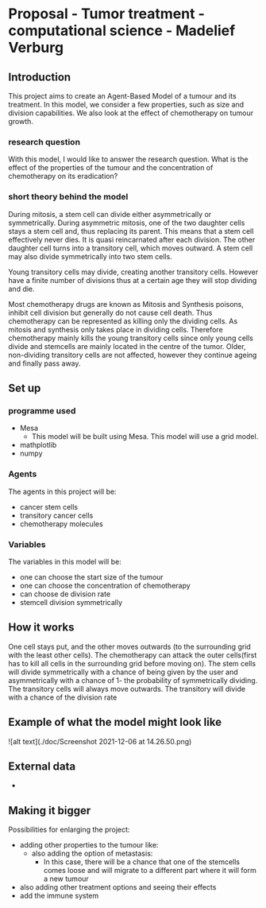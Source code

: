 # Proposal - Tumor treatment - computational science - Madelief Verburg
## Introduction
This project aims to create an Agent-Based Model of a tumour and its treatment. In this model, we consider a few properties, such as size and division capabilities. We also look at the effect of chemotherapy on tumour growth.

### research question
With this model, I would like to answer the research question. What is the effect of the properties of the tumour and the concentration of chemotherapy on its eradication?

### short theory behind the model
During mitosis, a stem cell can divide either asymmetrically or symmetrically. During asymmetric mitosis, one of the two daughter cells stays a stem cell and, thus replacing its parent. This means that a stem cell effectively never dies. It is quasi reincarnated after each division. The other daughter cell turns into a transitory cell, which moves outward. A stem cell may also divide symmetrically into two stem cells. 

Young transitory cells may divide, creating another transitory cells. However have a finite number of divisions thus at a certain age they will stop dividing and die. 

Most chemotherapy drugs are known as Mitosis and Synthesis poisons, inhibit cell division but generally do not cause cell death. Thus chemotherapy can be represented as killing only the dividing cells. As mitosis and synthesis only takes place in dividing cells. Therefore chemotherapy mainly kills the young transitory cells since only young cells divide and stemcells are mainly located in the centre of the tumor. Older, non-dividing transitory cells are not affected, however they continue ageing and finally pass away.

## Set up
### programme used
- Mesa 
    - This model will be built using Mesa. This model will use a grid model. 
- mathplotlib
- numpy

### Agents
The agents in this project will be:
- cancer stem cells
- transitory cancer cells
- chemotherapy molecules

### Variables 
The variables in this model will be:
- one can choose the start size of the tumour
- one can choose the concentration of chemotherapy
- can choose de division rate
- stemcell division symmetrically

## How it works
One cell stays put, and the other moves outwards (to the surrounding grid with the least other cells). The chemotherapy can attack the outer cells(first has to kill all cells in the surrounding grid before moving on). The stem cells will divide symmetrically with a chance of being given by the user and asymmetrically with a chance of 1- the probability of symmetrically dividing. The transitory cells will always move outwards. The transitory will divide with a chance of the division rate

## Example of what the model might look like
![alt text](./doc/Screenshot 2021-12-06 at 14.26.50.png)

## External data
- 

## Making it bigger 
Possibilities for enlarging the project:
- adding other properties to the tumour like:
    - also adding the option of metastasis:
        - In this case, there will be a chance that one of the stemcells comes loose and will migrate to a different part where it will form a new tumour
- also adding other treatment options and seeing their effects
- add the immune system 